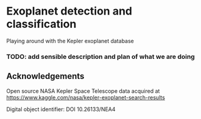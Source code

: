 # Exoplanet detection and classification
Playing around with the Kepler exoplanet database

### TODO: add sensible description and plan of what we are doing

## Acknowledgements
Open source NASA Kepler Space Telescope data acquired at https://www.kaggle.com/nasa/kepler-exoplanet-search-results

Digital object identifier: DOI 10.26133/NEA4
